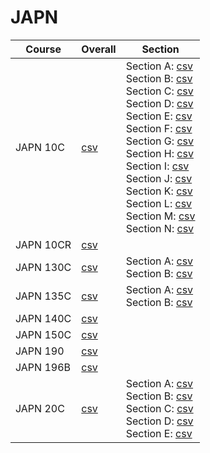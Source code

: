 # JAPN

| Course | Overall | Section |
| ------ | ------- | ------- |
| JAPN 10C | [csv](https://github.com/UCSD-Historical-Enrollment-Data/2024Spring/blob/main/overall/JAPN%2010C.csv) | Section A: [csv](https://github.com/UCSD-Historical-Enrollment-Data/2024Spring/blob/main/section/JAPN%2010C_A.csv)<br>Section B: [csv](https://github.com/UCSD-Historical-Enrollment-Data/2024Spring/blob/main/section/JAPN%2010C_B.csv)<br>Section C: [csv](https://github.com/UCSD-Historical-Enrollment-Data/2024Spring/blob/main/section/JAPN%2010C_C.csv)<br>Section D: [csv](https://github.com/UCSD-Historical-Enrollment-Data/2024Spring/blob/main/section/JAPN%2010C_D.csv)<br>Section E: [csv](https://github.com/UCSD-Historical-Enrollment-Data/2024Spring/blob/main/section/JAPN%2010C_E.csv)<br>Section F: [csv](https://github.com/UCSD-Historical-Enrollment-Data/2024Spring/blob/main/section/JAPN%2010C_F.csv)<br>Section G: [csv](https://github.com/UCSD-Historical-Enrollment-Data/2024Spring/blob/main/section/JAPN%2010C_G.csv)<br>Section H: [csv](https://github.com/UCSD-Historical-Enrollment-Data/2024Spring/blob/main/section/JAPN%2010C_H.csv)<br>Section I: [csv](https://github.com/UCSD-Historical-Enrollment-Data/2024Spring/blob/main/section/JAPN%2010C_I.csv)<br>Section J: [csv](https://github.com/UCSD-Historical-Enrollment-Data/2024Spring/blob/main/section/JAPN%2010C_J.csv)<br>Section K: [csv](https://github.com/UCSD-Historical-Enrollment-Data/2024Spring/blob/main/section/JAPN%2010C_K.csv)<br>Section L: [csv](https://github.com/UCSD-Historical-Enrollment-Data/2024Spring/blob/main/section/JAPN%2010C_L.csv)<br>Section M: [csv](https://github.com/UCSD-Historical-Enrollment-Data/2024Spring/blob/main/section/JAPN%2010C_M.csv)<br>Section N: [csv](https://github.com/UCSD-Historical-Enrollment-Data/2024Spring/blob/main/section/JAPN%2010C_N.csv) |
| JAPN 10CR | [csv](https://github.com/UCSD-Historical-Enrollment-Data/2024Spring/blob/main/overall/JAPN%2010CR.csv) |  |
| JAPN 130C | [csv](https://github.com/UCSD-Historical-Enrollment-Data/2024Spring/blob/main/overall/JAPN%20130C.csv) | Section A: [csv](https://github.com/UCSD-Historical-Enrollment-Data/2024Spring/blob/main/section/JAPN%20130C_A.csv)<br>Section B: [csv](https://github.com/UCSD-Historical-Enrollment-Data/2024Spring/blob/main/section/JAPN%20130C_B.csv) |
| JAPN 135C | [csv](https://github.com/UCSD-Historical-Enrollment-Data/2024Spring/blob/main/overall/JAPN%20135C.csv) | Section A: [csv](https://github.com/UCSD-Historical-Enrollment-Data/2024Spring/blob/main/section/JAPN%20135C_A.csv)<br>Section B: [csv](https://github.com/UCSD-Historical-Enrollment-Data/2024Spring/blob/main/section/JAPN%20135C_B.csv) |
| JAPN 140C | [csv](https://github.com/UCSD-Historical-Enrollment-Data/2024Spring/blob/main/overall/JAPN%20140C.csv) |  |
| JAPN 150C | [csv](https://github.com/UCSD-Historical-Enrollment-Data/2024Spring/blob/main/overall/JAPN%20150C.csv) |  |
| JAPN 190 | [csv](https://github.com/UCSD-Historical-Enrollment-Data/2024Spring/blob/main/overall/JAPN%20190.csv) |  |
| JAPN 196B | [csv](https://github.com/UCSD-Historical-Enrollment-Data/2024Spring/blob/main/overall/JAPN%20196B.csv) |  |
| JAPN 20C | [csv](https://github.com/UCSD-Historical-Enrollment-Data/2024Spring/blob/main/overall/JAPN%2020C.csv) | Section A: [csv](https://github.com/UCSD-Historical-Enrollment-Data/2024Spring/blob/main/section/JAPN%2020C_A.csv)<br>Section B: [csv](https://github.com/UCSD-Historical-Enrollment-Data/2024Spring/blob/main/section/JAPN%2020C_B.csv)<br>Section C: [csv](https://github.com/UCSD-Historical-Enrollment-Data/2024Spring/blob/main/section/JAPN%2020C_C.csv)<br>Section D: [csv](https://github.com/UCSD-Historical-Enrollment-Data/2024Spring/blob/main/section/JAPN%2020C_D.csv)<br>Section E: [csv](https://github.com/UCSD-Historical-Enrollment-Data/2024Spring/blob/main/section/JAPN%2020C_E.csv) |
